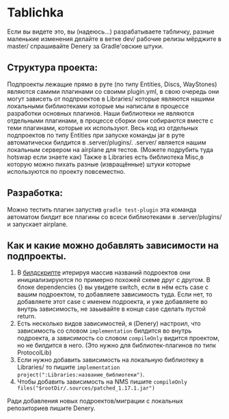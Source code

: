 # Tablichka
Если вы видете это, вы (надеюсь...) разрабатываете табличку, разные маленькие изменения делайте в ветке dev/ рабочие релизы мёрджите в master/
спрашивайте Denery за Gradle'овские штуки.

Структура проекта:
-------
Подпроекты лежащие прямо в руте (по типу Entities, Discs, WayStones) являются самими плагинами со своими plugin.yml,
в свою очередь они могут зависеть от подпроектов в Libraries/ которые являются нашими локальными библиотеками
которые мы написали в процессе разработки основных плагинов. Наши библиотеки не являются отдельными плагинами, 
в процессе сборки они собираются вместе с теми плагинами, которые их используют.
Весь код из отдельных подпроектов по типу Entities при запуске команды jar в руте автоматически билдится в .server/plugins/.
.server/ является нашим локальным сервером на airplane для тестов. (Можете подрубить туда hotswap если знаете как)
Также в Libraries есть библиотека Misc,в которую можно пихать разные (извращённые) штуки которые используются по проекту повсеместно.

Разработка:
------
Можно тестить плагин запустив ```gradle test-plugin``` эта команда автоматом билдит все плагины со всеси библиотеками в .server/plugins/ и запускает airplane.

Как и какие можно добавлять зависимости на подпроекты.
------
1. В [билдскрипте](build.gradle) итерируя массив названий подроектов они инициализируются по примерно похожей схеме друг с другом.
В блоке dependencies {} вы увидете switch, если в нём есть case с вашим подроектом, то добавляете зависимость туда.
Если нет, то добавляете этот case с именем подроекта, и уже добавляете во внутрь зависимость, не заьывайте в конце case сделать пустой return.
2. Есть несколько видов зависимостей, я (Denery) настроил, что зависимость со словом ```implementation``` билдится во внутрь
подроекта, а зависимость со словом ```compileOnly``` видится проектом, но не билдится в него. (Это нужно для библиотек-плагинов по типк ProtocolLib)
3. Если нужно добавить зависимость на локальную библиотеку в Libraries/ то пишите ```implementation project(":Libraries:название_библиотеки")```.
4. Чтобы добавить зависимость на NMS пишите ```compileOnly files("$rootDir/.sources/patched_1.17.1.jar")```

Ради добавления новых подроектов/миграции с локальных репозиториев пишите Denery.

